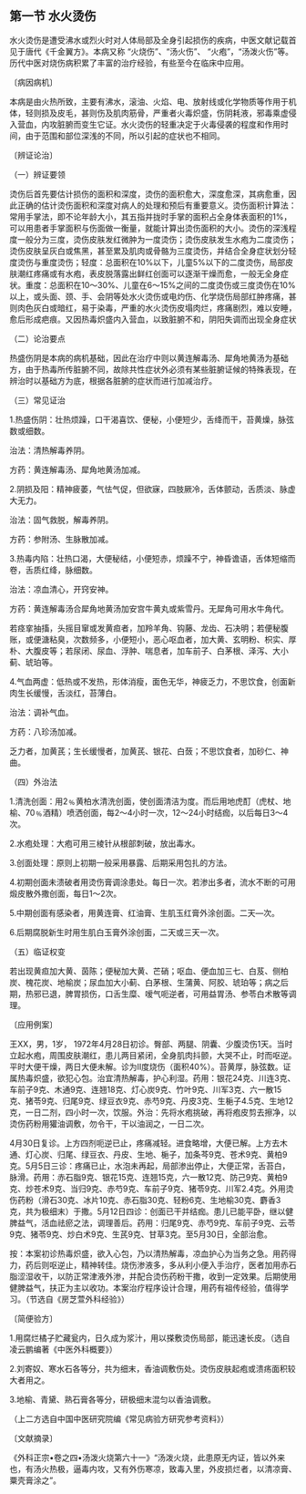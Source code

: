 ## 第一节 水火烫伤

水火烫伤是遭受沸水或烈火时对人体局部及全身引起损伤的疾病，中医文献记载首见于唐代《千金翼方》。本病又称 “火烧伤”、“汤火伤”、 “火疱”，“汤泼火伤”等。历代中医对烧伤病积累了丰富的治疗经验，有些至今在临床中应用。

〔病因病机〕

本病是由火热所致，主要有沸水，滚油、火焰、电、放射线或化学物质等作用于机体，轻则损及皮毛，甚则伤及肌肉筋骨，严重者火毒炽盛，伤阴耗液，邪毒乘虚侵入营血，内攻脏腑而变生它证。水火烫伤的轻重决定于火毒侵袭的程度和作用时间，由于范围和部位深浅的不同，所以引起的症状也不相同。

〔辨证论治〕

 （一）辨证要领

烫伤后首先要估计损伤的面积和深度，烫伤的面积愈大，深度愈深，其病愈重，因此正确的估计烫伤面积和深度对病人的处理和预后有重要意义。烫伤面积计算法：常用手掌法，即不论年龄大小，其五指并拢时手掌的面积占全身体表面积的1%，可以用患者手掌面积与伤面做一衡量，就能计算出烫伤面积的大小。烫伤的深浅程度一般分为三度，烫伤皮肤发红微肿为一度烫伤；烫伤皮肤发生水疱为二度烫伤；烫伤皮肤呈灰白或焦黑，甚至累及肌肉或骨骼为三度烫伤，并结合全身症状划分轻度烫伤与重度烫伤；轻度：总面积在10%以下，儿童5%以下的二度烫伤，局部皮肤潮红疼痛或有水疱，表皮脱落露出鲜红创面可以逐渐干燥而愈，一般无全身症状。重度：总面积在10～30%、儿童在6〜15%之间的二度烫伤或三度烫伤在10%以上，或头面、颈、手、会阴等处水火烫伤或电灼伤、化学烧伤局部红肿疼痛，甚则肉色灰白或暗红，易于染毒，严重的水火烫伤皮塌肉烂，疼痛剧烈，难以安睡，愈后形成疤痕。又因热毒炽盛内入营血，以致脏腑不和，阴阳失调而出现全身症状

（二）论治要点

热盛伤阴是本病的病机基础，因此在治疗中则以黄连解毒汤、犀角地黄汤为基础方，由于热毒所传脏腑不同，故除共性症状外必须有某些脏腑证候的特殊表现，在辨治时以基础方为底，根据各脏腑的症状而进行加减治疗。

（三）常见证治

1.热盛伤阴：壮热烦躁，口干渴喜饮、便秘，小便短少，舌绛而干，苔黄燥，脉弦数或细数。

治法：清热解毒养阴。

方药：黄连解毒汤、犀角地黄汤加减。

2.阴损及阳：精神疲萎，气怯气促，但欲寐，四肢厥冷，舌体颤动，舌质淡、脉虚大无力。

治法：固气救脱，解毒养阴。

方药：参附汤、生脉散加减。

3.热毒内陷：壮热口渴，大便秘结，小便短赤，烦躁不宁，神昏谵语，舌体短缩而卷，舌质红绛，脉细数。

治法：凉血清心，开窍安神。

方药：黄连解毒汤合犀角地黄汤加安宫牛黄丸或紫雪丹。无犀角可用水牛角代。

若痉挛抽搐，头摇目窜或发黄疸者，加羚羊角、钩藤、龙齿、石决明；若便秘腹账，或便溏粘臭，次数频多，小便短小，恶心呕血者，加大黄、玄明粉、枳实、厚朴、大腹皮等；若尿闭、尿血、浮肿、喘息者，加车前子、白茅根、泽泻、大小蓟、琥珀等。

4.气血两虚：低热或不发热，形体消瘦，面色无华，神疲乏力，不思饮食，创面新肉生长缓慢，舌淡红，苔薄白。

治法：调补气血。

方药：八珍汤加减。

乏力者，加黄芪；生长缓慢者，加黄芪、银花、白蔹；不思饮食者，加砂仁、神曲。

（四）外治法

1.清洗创面：用2﹪黄柏水清洗创面，使创面清洁为度。而后用地虎酊（虎杖、地榆、70﹪酒精）喷洒创面，每2〜4小时一次，12～24小时结痂，以后每日3〜4次。

2.水疱处理：大疱可用三棱针从根部刺破，放出毒水。

3.创面处理：原则上初期一般采用暴露、后期采用包扎的方法。

4.初期创面未溃破者用烫伤膏调涂患处。每日一次。若渗出多者，流水不断的可用煅皮散外撒创面，每日1～2次。

5.中期创面有感染者，用黄连膏、红油膏、生肌玉红膏外涂创面。二天—次。

6.后期腐脱新生时用生肌白玉膏外涂创面，二天或三天一次。

（五）临证权变

若出现黄疸加大黄、茵陈；便秘加大黄、芒硝；呕血、便血加三七、白芨、侧柏炭、槐花炭、地榆炭；尿血加大小蓟、白茅根、生蒲黄、阿胶、琥珀等；病之后期，热邪已退，脾胃损伤，口舌生糜、嗳气呃逆者，可用益胃汤、参苓白术散等调理。

〔应用例案〕

王XX，男，1岁， 1972年4月28日初诊。臀部、两腿、阴囊、少腹烫伤1天。当时立起水疱，周围皮肤潮红，患儿两目紧闭，全身肌肉抖颤，大哭不止，时而呕逆。平时大便干燥，两日大便未解。诊为Ⅱ度烧伤（面积40%）。苔黄厚，脉弦数。证属热毒炽盛，欲犯心包。治宜清热解毒，护心利湿。药用：银花24克、川连3克、车前子9克、木通9克、连翘18克、灯心炭9克、竹叶9克、川军3克、六一散15克、猪苓9克、归尾9克、绿豆衣9克、赤芍9克、丹皮3克、生梔子4.5克、生地12克，一日二剂，四小时一次，饮服。外治：先将水疱挑破，再将疱皮剪去擦净，以烫伤药粉用獾油调敷，勿令干，干以油润之，一日二次。

4月30日复诊。上方四剂呃逆已止，疼痛减轻。进食略增，大便已解。上方去木通、灯心炭、归尾、绿豆衣、丹皮、生地、梔子，加条芩9克、苍术9克、黄柏9克。5月5日三诊：疼痛已止，水泡未再起，局部渗出停止，大便正常，舌苔白，脉滑。药用：赤石脂9克、银花15克、连翘15克，六一散12克、防己9克、黄柏9克、炒苍术9克、当归9克、赤芍9克、车前子9克、猪苓9克、川军2.4克。外用烫伤药粉（滑石30克、冰片10克、赤石脂30克、轻粉6克、生地榆30克、麝香3克，共为极细末）于撒。5月12日四诊：创面已干并结痂。患儿已能平卧，继以健脾益气，活血祛瘀之法，调理善后。药用：归尾9克、赤芍9克、车前子9克、云苓9克、猪苓9克、炒白术9克、生芪9克、甘草3克。至5月30日，全部治愈。

按：本案初诊热毒炽盛，欲入心包，乃以清热解毒，凉血护心为当务之急。用药得力，药后则呕逆止，精神转佳。烧伤渗液多，多从利小便入手治疗，医者加用赤石脂涩湿收干，以防正常津液外渗，并配合烫伤药粉干撒，收到一定效果。后期使用健脾益气，扶正为主以收功。本案治疗程序设计合理，用药有祖传经验，值得学习。（节选自《房芝萱外科经验》）

〔简便验方〕

1.用腐烂橘子贮藏瓮内，日久成为浆汁，用以搽敷烫伤局部，能迅速长皮。（选自凌云鹏编著《中医外科概要》）

2.刘寄奴、寒水石各等分，共为细末，香油调敷伤处。烫伤皮肤起疱或溃疡面积较大者用之。

3.地榆、青黛、熟石膏各等分，研极细末混匀以香油调敷。

（上二方选自中国中医研究院编《常见病验方研究参考资料》）

〔文献摘录〕

《外科正宗•卷之四•汤泼火烧第六十一》“汤泼火烧，此患原无内证，皆以外来也，有汤火热极，逼毒内攻，又有外伤寒凉，致毒入里，外皮损烂者，以清凉膏、粟壳膏涂之”。
